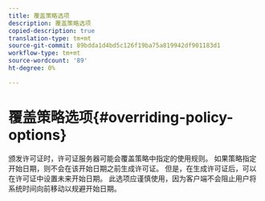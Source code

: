 ```yaml
---
title: 覆盖策略选项
description: 覆盖策略选项
copied-description: true
translation-type: tm+mt
source-git-commit: 89bdda1d4bd5c126f19ba75a819942df901183d1
workflow-type: tm+mt
source-wordcount: '89'
ht-degree: 0%

---
```



# 覆盖策略选项{#overriding-policy-options}

颁发许可证时，许可证服务器可能会覆盖策略中指定的使用规则。 如果策略指定开始日期，则不会在该开始日期之前生成许可证。 但是，在生成许可证后，可以在许可证中设置未来开始日期。 此选项应谨慎使用，因为客户端不会阻止用户将系统时间向前移动以规避开始日期。

